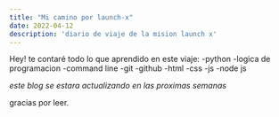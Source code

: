 ```yaml
---
title: "Mi camino por launch-x"
date: 2022-04-12
description: 'diario de viaje de la mision launch x'
---
```


Hey!
te contaré todo lo que aprendido en este viaje:
-python
-logica de programacion
-command line
-git
-github
-html
-css
-js
-node js

*este blog se estara actualizando en las proximas semanas*

gracias por leer.
